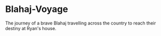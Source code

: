 # Blahaj-Voyage
The journey of a brave Blahaj travelling across the country to reach their destiny at Ryan's house.
